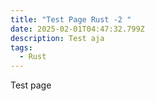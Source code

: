 ```yaml
---
title: "Test Page Rust -2 "
date: 2025-02-01T04:47:32.799Z
description: Test aja
tags:
  - Rust
---
```

T﻿est page